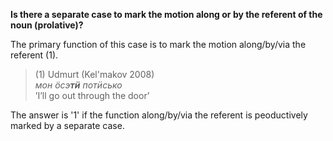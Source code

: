 **Is there a separate case to mark the motion along or by the referent of the noun (prolative)?**

The primary function of this case is to mark the motion along/by/via the referent (1). 

>(1) Udmurt (Kel'makov 2008)<br/>
>*мон ӧсэ**тӥ** потӥсько* <br/>
>’I’ll go out through the door’

The answer is '1' if the function along/by/via the referent is peoductively marked by a separate case.
